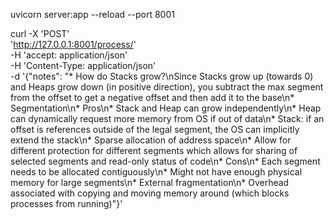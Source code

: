  uvicorn server:app --reload --port 8001

 curl -X 'POST' \
  'http://127.0.0.1:8001/process/' \
  -H 'accept: application/json' \
  -H 'Content-Type: application/json' \
  -d '{"notes": "* How do Stacks grow?\\nSince Stacks grow up (towards 0) and Heaps grow down (in positive direction), you subtract the max segment from the offset to get a negative offset and then add it to the base\\n* Segmentation\\n* Pros\\n* Stack and Heap can grow independently\\n* Heap can dynamically request more memory from OS if out of data\\n* Stack: if an offset is references outside of the legal segment, the OS can implicitly extend the stack\\n* Sparse allocation of address space\\n* Allow for different protection for different segments which allows for sharing of selected segments and read-only status of code\\n* Cons\\n* Each segment needs to be allocated contiguously\\n* Might not have enough physical memory for large segments\\n* External fragmentation\\n* Overhead associated with copying and moving memory around (which blocks processes from running)"}'